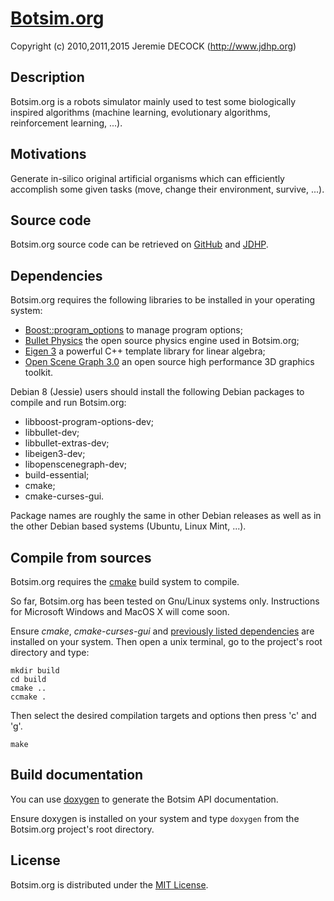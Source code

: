 # [Botsim.org](http://www.jdhp.org/projects_en.html#botsim)

Copyright (c) 2010,2011,2015 Jeremie DECOCK (http://www.jdhp.org)

## Description

Botsim.org is a robots simulator mainly used to test some biologically inspired
algorithms (machine learning, evolutionary algorithms, reinforcement learning,
...).

## Motivations

Generate in-silico original artificial organisms which can efficiently
accomplish some given tasks (move, change their environment, survive, ...).

## Source code

Botsim.org source code can be retrieved on [GitHub](https://github.com/jeremiedecock/botsim)
and [JDHP](http://www.jdhp.org/projects_en.html#botsim).

## <a name="sed_dependencies"></a>Dependencies

Botsim.org requires the following libraries to be installed  in your operating
system:

* [Boost::program_options](http://www.boost.org/doc/libs/1_58_0/doc/html/program_options.html) to manage program options;
* [Bullet Physics](http://bulletphysics.org) the open source physics engine used in Botsim.org;
* [Eigen 3](http://eigen.tuxfamily.org) a powerful C++ template library for linear algebra;
* [Open Scene Graph 3.0](http://www.openscenegraph.org/) an open source high performance 3D graphics toolkit.

Debian 8 (Jessie) users should install the following Debian packages to compile
and run Botsim.org:

* libboost-program-options-dev;
* libbullet-dev;
* libbullet-extras-dev;
* libeigen3-dev;
* libopenscenegraph-dev;
* build-essential;
* cmake;
* cmake-curses-gui.

Package names are roughly the same in other Debian releases as well as in the other
Debian based systems (Ubuntu, Linux Mint, ...).

## Compile from sources

Botsim.org requires the [cmake](www.cmake.org) build system to compile.

So far, Botsim.org has been tested on Gnu/Linux systems only.
Instructions for Microsoft Windows and MacOS X will come soon.

Ensure *cmake*, *cmake-curses-gui* and
[previously listed dependencies](#sed_dependencies) are
installed on your system. Then open a unix terminal, go to the project's root
directory and type:

```
mkdir build
cd build
cmake ..
ccmake .
```

Then select the desired compilation targets and options then press 'c' and 'g'.

```
make
```

## Build documentation

You can use [doxygen](www.doxygen.org) to generate the Botsim API
documentation.

Ensure doxygen is installed on your system and type `doxygen` from the
Botsim.org project's root directory.


## License

Botsim.org is distributed under the [MIT License](http://opensource.org/licenses/MIT).
